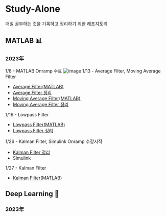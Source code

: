 # Study-Alone
매일 공부하는 것을 기록하고 정리하기 위한 레포지토리

## MATLAB 📊
### 2023年
1/8 - MATLAB Onramp 수료
![image](https://user-images.githubusercontent.com/86957779/213846712-409fa8ef-368d-489a-b611-c254f5826afe.png)
1/13 - Average Filter, Moving Average Filter
* [Average Filter(MATLAB)](https://github.com/soup1997/Study-Alone/tree/origin/Matlab/Average_Filter)
* [Average Filter 정리](https://velog.io/@soup1997/%ED%8F%89%EA%B7%A0%ED%95%84%ED%84%B0)
* [Moving Average Filter(MATLAB)](https://github.com/soup1997/Study-Alone/tree/origin/Matlab/Moving_Average_Filter)
* [Moving Average Filter 정리](https://velog.io/@soup1997/Moving-Average-Filter)

1/16 - Lowpass Filter
* [Lowpass Filter(MATLAB)](https://github.com/soup1997/Study-Alone/tree/origin/Matlab/Lowpass_Filter)
* [Lowpass Filter 정리](https://velog.io/@soup1997/Lowpass-Filter)

1/26 - Kalman Filter, Simulink Onramp 수강시작
* [Kalman Filter 정리](https://velog.io/@soup1997/Linear-Kalman-Filter)
* Simulink

1/27 - Kalman Filter
* [Kalman Filter(MATLAB)]()

## Deep Learning 🧬
### 2023年
